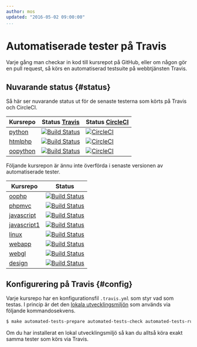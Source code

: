 ```yaml
---
author: mos
updated: "2016-05-02 09:00:00"
...
```

Automatiserade tester på Travis
==================================

Varje gång man checkar in kod till kursrepot på GitHub, eller om någon gör en pull request, så körs en automatiserad testsuite på webbtjänsten Travis.



Nuvarande status {#status}
----------------------------------

Så här ser nuvarande status ut för de senaste testerna som körts på Travis och CircleCI.

| Kursrepo | Status [Travis](https://travis-ci.org/) | Status [CircleCI](https://circleci.com/) |
|----------|------|------|
| [python](https://github.com/dbwebb-se/python) | [![Build Status](https://travis-ci.org/dbwebb-se/python.svg?branch=master)](https://travis-ci.org/dbwebb-se/python) | [![CircleCI](https://circleci.com/gh/dbwebb-se/python.svg?style=svg)](https://circleci.com/gh/dbwebb-se/python) |
| [htmlphp](https://github.com/dbwebb-se/htmlphp) | [![Build Status](https://travis-ci.org/dbwebb-se/htmlphp.svg?branch=master)](https://travis-ci.org/dbwebb-se/htmlphp) | [![CircleCI](https://circleci.com/gh/dbwebb-se/htmlphp.svg?style=svg)](https://circleci.com/gh/dbwebb-se/htmlphp) |
| [oopython](https://github.com/dbwebb-se/oopython) | [![Build Status](https://travis-ci.org/dbwebb-se/oopython.svg?branch=master)](https://travis-ci.org/dbwebb-se/oopython) | [![CircleCI](https://circleci.com/gh/dbwebb-se/oopython.svg?style=svg)](https://circleci.com/gh/dbwebb-se/oopython) |

Följande kursrepon är ännu inte överförda i senaste versionen av automatiserade tester.

| Kursrepo | Status |
|----------|--------|
| [oophp](https://github.com/mosbth/oophp) | [![Build Status](https://travis-ci.org/mosbth/oophp.svg?branch=master)](https://travis-ci.org/dbwebb-se/oophp) |
| [phpmvc](https://github.com/dbwebb-se/phpmvc) | [![Build Status](https://travis-ci.org/dbwebb-se/phpmvc.svg?branch=master)](https://travis-ci.org/dbwebb-se/phpmvc) |
| [javascript](https://github.com/mosbth/javascript) | [![Build Status](https://travis-ci.org/mosbth/javascript.svg?branch=master)](https://travis-ci.org/dbwebb-se/javascript) |
| [javascript1](https://github.com/mosbth/javascript1) | [![Build Status](https://travis-ci.org/mosbth/javascript1.svg?branch=master)](https://travis-ci.org/dbwebb-se/javascript1) |
| [linux](https://github.com/mosbth/linux) | [![Build Status](https://travis-ci.org/mosbth/linux.svg?branch=master)](https://travis-ci.org/dbwebb-se/linux) |
| [webapp](https://github.com/mosbth/webapp) | [![Build Status](https://travis-ci.org/mosbth/webapp.svg?branch=master)](https://travis-ci.org/dbwebb-se/webapp) |
| [webgl](https://github.com/mosbth/webgl) | [![Build Status](https://travis-ci.org/mosbth/webgl.svg?branch=master)](https://travis-ci.org/dbwebb-se/webgl) |
| [design](https://github.com/mosbth/design) | [![Build Status](https://travis-ci.org/mosbth/design.svg?branch=master)](https://travis-ci.org/dbwebb-se/design) |




Konfigurering på Travis {#config}
----------------------------------

Varje kursrepo har en konfigurationsfil `.travis.yml` som styr vad som testas. I princip är det den [lokala utvecklingsmiljön](development-environment) som används via följande kommandosekvens.

```bash
$ make automated-tests-prepare automated-tests-check automated-tests-run
```

Om du har installerat en lokal utvecklingsmiljö så kan du alltså köra exakt samma tester som körs via Travis.
